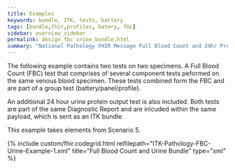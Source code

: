 ```yaml
---
title: Examples
keywords: bundle, ITK, tests, battery
tags: [bundle,fhir,profiles, batery, fbc]
sidebar: overview_sidebar
permalink: design_fbc_urine_bundle.html
summary: "National Pathology FHIR Message Full Blood Count and 24hr Protien Test (Urine) Bundle Example"
---
```


The following example contains two tests on two specimens. A Full Blood Count (FBC) test that comprises of several component tests peformed on the same venous blood specimen. These tests combined form the FBC and are part of a group test (battery/panel/profile). 

An additional 24 hour urine protein output test is also included. Both tests are part of the same Diagnostic Report and are inlcuded within the same payload, which is sent as an ITK bundle. 

This example takes elements from Scenario 5.

{% include custom/fhir.codegrid.html
relfilepath="ITK-Pathology-FBC-Urine-Example-1.xml"
title="Full Blood Count and Urine Bundle"
type="xml" %}

